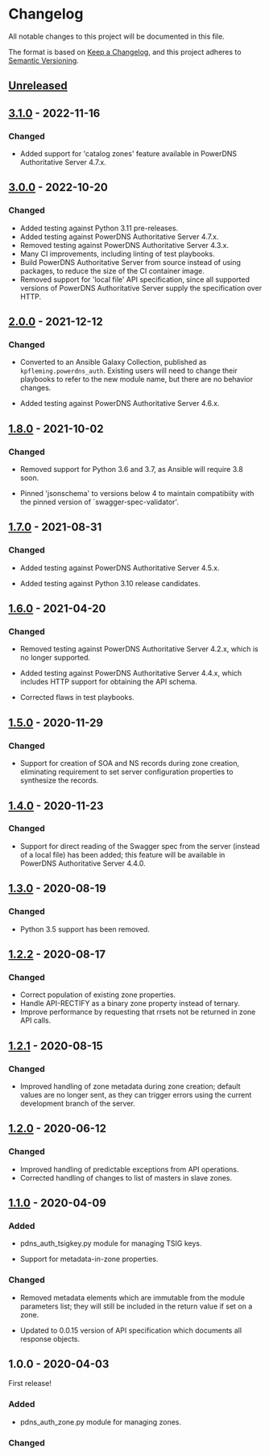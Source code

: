 # Changelog

All notable changes to this project will be documented in this file.

The format is based on [Keep a Changelog](https://keepachangelog.com/en/1.0.0/),
and this project adheres to [Semantic Versioning](https://semver.org/spec/v2.0.0.html).

## [Unreleased]

## [3.1.0] - 2022-11-16

### Changed

- Added support for 'catalog zones' feature available in PowerDNS
  Authoritative Server 4.7.x.

## [3.0.0] - 2022-10-20

### Changed

- Added testing against Python 3.11 pre-releases.
- Added testing against PowerDNS Authoritative Server 4.7.x.
- Removed testing against PowerDNS Authoritative Server 4.3.x.
- Many CI improvements, including linting of test playbooks.
- Build PowerDNS Authoritative Server from source instead of using
  packages, to reduce the size of the CI container image.
- Removed support for 'local file' API specification, since all
  supported versions of PowerDNS Authoritative Server supply the
  specification over HTTP.

## [2.0.0] - 2021-12-12

### Changed

- Converted to an Ansible Galaxy Collection, published as `kpfleming.powerdns_auth`.
  Existing users will need to change their playbooks to refer to the new module
  name, but there are no behavior changes.

- Added testing against PowerDNS Authoritative Server 4.6.x.

## [1.8.0] - 2021-10-02

### Changed

- Removed support for Python 3.6 and 3.7, as Ansible will require 3.8 soon.

- Pinned 'jsonschema' to versions below 4 to maintain compatibiity with
the pinned version of `swagger-spec-validator'.

## [1.7.0] - 2021-08-31

### Changed

- Added testing against PowerDNS Authoritative Server 4.5.x.

- Added testing against Python 3.10 release candidates.

## [1.6.0] - 2021-04-20

### Changed

- Removed testing against PowerDNS Authoritative Server 4.2.x, which is no longer
supported.

- Added testing against PowerDNS Authoritative Server 4.4.x, which includes HTTP
support for obtaining the API schema.

- Corrected flaws in test playbooks.

## [1.5.0] - 2020-11-29

### Changed

- Support for creation of SOA and NS records during zone creation, eliminating
requirement to set server configuration properties to synthesize the records.

## [1.4.0] - 2020-11-23

### Changed

- Support for direct reading of the Swagger spec from the server (instead
of a local file) has been added; this feature will be available in PowerDNS
Authoritative Server 4.4.0.

## [1.3.0] - 2020-08-19

### Changed

- Python 3.5 support has been removed.

## [1.2.2] - 2020-08-17

### Changed

- Correct population of existing zone properties.
- Handle API-RECTIFY as a binary zone property instead of ternary.
- Improve performance by requesting that rrsets not be returned in zone API calls.

## [1.2.1] - 2020-08-15

### Changed

- Improved handling of zone metadata during zone creation; default values are
  no longer sent, as they can trigger errors using the current development
  branch of the server.

## [1.2.0] - 2020-06-12

### Changed

- Improved handling of predictable exceptions from API operations.
- Corrected handling of changes to list of masters in slave zones.

## [1.1.0] - 2020-04-09

### Added

- pdns_auth_tsigkey.py module for managing TSIG keys.

- Support for metadata-in-zone properties.

### Changed

- Removed metadata elements which are immutable from the module parameters list;
  they will still be included in the return value if set on a zone.

- Updated to 0.0.15 version of API specification which documents all response objects.

## 1.0.0 - 2020-04-03

First release!

### Added

- pdns_auth_zone.py module for managing zones.

### Changed

[unreleased]: https://github.com/kpfleming/ansible-powerdns-auth/compare/v3.1.0...HEAD
[3.1.0]: https://github.com/kpfleming/ansible-powerdns-auth/compare/v3.0.0...v3.1.0
[3.0.0]: https://github.com/kpfleming/ansible-powerdns-auth/compare/v2.0.0...v3.0.0
[2.0.0]: https://github.com/kpfleming/ansible-powerdns-auth/compare/v1.8.0...v2.0.0
[1.8.0]: https://github.com/kpfleming/ansible-powerdns-auth/compare/v1.7.0...v1.8.0
[1.7.0]: https://github.com/kpfleming/ansible-powerdns-auth/compare/v1.6.0...v1.7.0
[1.6.0]: https://github.com/kpfleming/ansible-powerdns-auth/compare/v1.5.0...v1.6.0
[1.5.0]: https://github.com/kpfleming/ansible-powerdns-auth/compare/v1.4.0...v1.5.0
[1.4.0]: https://github.com/kpfleming/ansible-powerdns-auth/compare/v1.3.0...v1.4.0
[1.3.0]: https://github.com/kpfleming/ansible-powerdns-auth/compare/v1.2.2...v1.3.0
[1.2.2]: https://github.com/kpfleming/ansible-powerdns-auth/compare/v1.2.1...v1.2.2
[1.2.1]: https://github.com/kpfleming/ansible-powerdns-auth/compare/v1.2.0...v1.2.1
[1.2.0]: https://github.com/kpfleming/ansible-powerdns-auth/compare/v1.1.0...v1.2.0
[1.1.0]: https://github.com/kpfleming/ansible-powerdns-auth/compare/v1.0.0...v1.1.0
